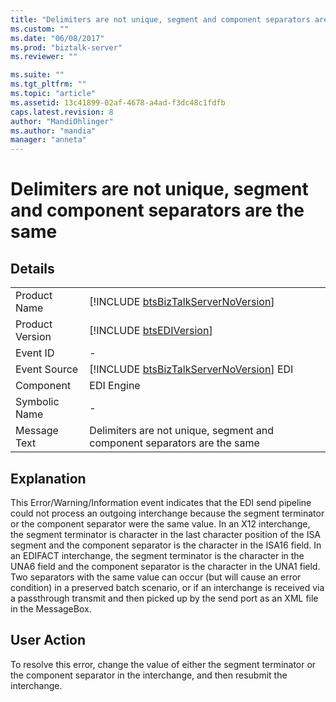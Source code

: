 ```yaml
---
title: "Delimiters are not unique, segment and component separators are the same | Microsoft Docs"
ms.custom: ""
ms.date: "06/08/2017"
ms.prod: "biztalk-server"
ms.reviewer: ""

ms.suite: ""
ms.tgt_pltfrm: ""
ms.topic: "article"
ms.assetid: 13c41899-02af-4678-a4ad-f3dc48c1fdfb
caps.latest.revision: 8
author: "MandiOhlinger"
ms.author: "mandia"
manager: "anneta"
---
```

# Delimiters are not unique, segment and component separators are the same
## Details  
  
|                 |                                                                                         |
|-----------------|-----------------------------------------------------------------------------------------|
|  Product Name   |   [!INCLUDE [btsBizTalkServerNoVersion](../includes/btsbiztalkservernoversion-md.md)]   |
| Product Version |               [!INCLUDE [btsEDIVersion](../includes/btsediversion-md.md)]               |
|    Event ID     |                                            -                                            |
|  Event Source   | [!INCLUDE [btsBizTalkServerNoVersion](../includes/btsbiztalkservernoversion-md.md)] EDI |
|    Component    |                                       EDI Engine                                        |
|  Symbolic Name  |                                            -                                            |
|  Message Text   |        Delimiters are not unique, segment and component separators are the same         |
  
## Explanation  
 This Error/Warning/Information event indicates that the EDI send pipeline could not process an outgoing interchange because the segment terminator or the component separator were the same value. In an X12 interchange, the segment terminator is character in the last character position of the ISA segment and the component separator is the character in the ISA16 field. In an EDIFACT interchange, the segment terminator is the character in the UNA6 field and the component separator is the character in the UNA1 field. Two separators with the same value can occur (but will cause an error condition) in a preserved batch scenario, or if an interchange is received via a passthrough transmit and then picked up by the send port as an XML file in the MessageBox.  
  
## User Action  
 To resolve this error, change the value of either the segment terminator or the component separator in the interchange, and then resubmit the interchange.